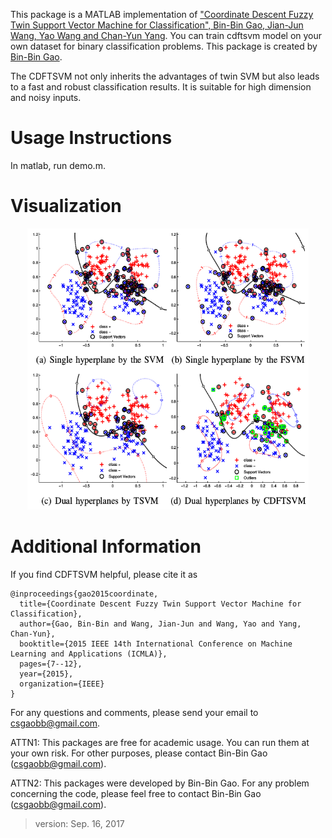 This package is a MATLAB implementation of ["Coordinate Descent Fuzzy Twin Support Vector Machine for Classification", Bin-Bin Gao, Jian-Jun Wang, Yao Wang and Chan-Yun Yang](http://lamda.nju.edu.cn/gaobb/Pub_files/icmla15_FTWSVM.pdf). You can train cdftsvm model on your own dataset for binary classification problems. This package is created by [Bin-Bin Gao](http://lamda.nju.edu.cn/gaobb/).

The CDFTSVM not only inherits the advantages of twin SVM but also leads to a fast and robust classification results. It is suitable for high dimension and noisy inputs.


# Usage Instructions

In matlab, run demo.m.

# Visualization

<div align=center><img width="450" height="450" src="./images/CDFTSVMRbf.png"/></div>

# Additional Information

If you find CDFTSVM helpful, please cite it as
```
@inproceedings{gao2015coordinate,
  title={Coordinate Descent Fuzzy Twin Support Vector Machine for Classification},
  author={Gao, Bin-Bin and Wang, Jian-Jun and Wang, Yao and Yang, Chan-Yun},
  booktitle={2015 IEEE 14th International Conference on Machine Learning and Applications (ICMLA)},
  pages={7--12},
  year={2015},
  organization={IEEE}
}
```
For any questions and comments, please send your email to csgaobb@gmail.com.


ATTN1: This packages are free for academic usage. You can run them at your own risk. For other
purposes, please contact Bin-Bin Gao (csgaobb@gmail.com).


ATTN2: This packages were developed by Bin-Bin Gao.
For any problem concerning the code, please feel free to contact Bin-Bin Gao (csgaobb@gmail.com).

> version: Sep. 16, 2017
